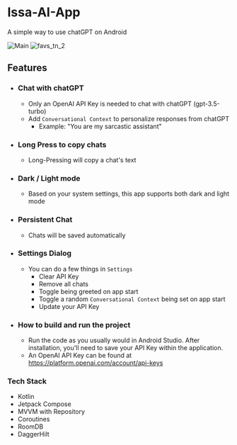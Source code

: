 # Issa-AI-App

A simple way to use chatGPT on Android

![Main](https://github.com/BrianJr03/Issa-AI-App/blob/develop/main_ss_chat.png)
![favs_tn_2](https://github.com/BrianJr03/Issa-AI-App/blob/develop/settings.png)

## Features
- ### Chat with chatGPT
  - Only an OpenAI API Key is needed to chat with chatGPT (gpt-3.5-turbo)
  - Add `Conversational Context` to personalize responses from chatGPT
    - Example: "You are my sarcastic assistant"
  
- ### Long Press to copy chats
  - Long-Pressing will copy a chat's text
  
- ### Dark / Light mode
  - Based on your system settings, this app supports both dark and light mode
  
- ### Persistent Chat
  - Chats will be saved automatically
  
- ### Settings Dialog
  - You can do a few things in `Settings`
    - Clear API Key
    - Remove all chats
    - Toggle being greeted on app start
    - Toggle a random `Conversational Context` being set on app start
    - Update your API Key
  
- ### How to build and run the project
  - Run the code as you usually would in Android Studio. After installation, you'll need to save your API Key within the application.
  - An OpenAI API Key can be found at https://platform.openai.com/account/api-keys

### Tech Stack
 - Kotlin
 - Jetpack Compose
 - MVVM with Repository
 - Coroutines
 - RoomDB
 - DaggerHilt
